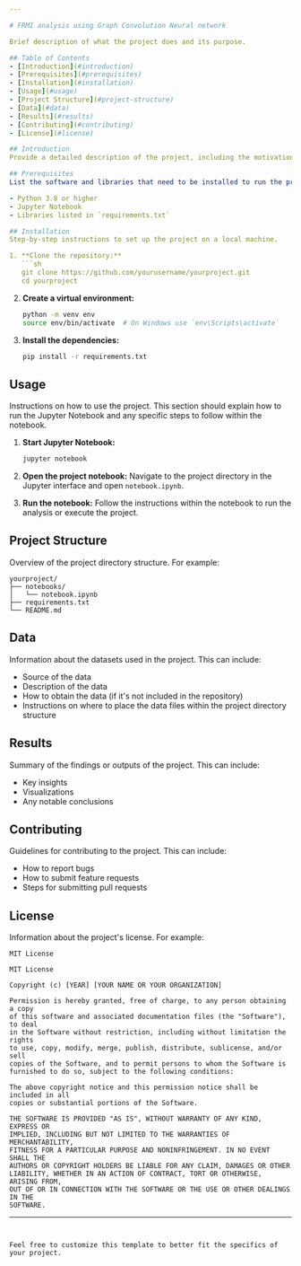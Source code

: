 ```yaml
---

# FRMI analysis using Graph Convolution Neural network

Brief description of what the project does and its purpose.

## Table of Contents
- [Introduction](#introduction)
- [Prerequisites](#prerequisites)
- [Installation](#installation)
- [Usage](#usage)
- [Project Structure](#project-structure)
- [Data](#data)
- [Results](#results)
- [Contributing](#contributing)
- [License](#license)

## Introduction
Provide a detailed description of the project, including the motivation behind it, the problem it aims to solve, and any relevant background information.

## Prerequisites
List the software and libraries that need to be installed to run the project. For example:

- Python 3.8 or higher
- Jupyter Notebook
- Libraries listed in `requirements.txt`

## Installation
Step-by-step instructions to set up the project on a local machine.

1. **Clone the repository:**
   ```sh
   git clone https://github.com/yourusername/yourproject.git
   cd yourproject
   ```

2. **Create a virtual environment:**
   ```sh
   python -m venv env
   source env/bin/activate  # On Windows use `env\Scripts\activate`
   ```

3. **Install the dependencies:**
   ```sh
   pip install -r requirements.txt
   ```

## Usage
Instructions on how to use the project. This section should explain how to run the Jupyter Notebook and any specific steps to follow within the notebook.

1. **Start Jupyter Notebook:**
   ```sh
   jupyter notebook
   ```

2. **Open the project notebook:**
   Navigate to the project directory in the Jupyter interface and open `notebook.ipynb`.

3. **Run the notebook:**
   Follow the instructions within the notebook to run the analysis or execute the project.

## Project Structure
Overview of the project directory structure. For example:

```
yourproject/
├── notebooks/
│   └── notebook.ipynb
├── requirements.txt
└── README.md
```

## Data
Information about the datasets used in the project. This can include:

- Source of the data
- Description of the data
- How to obtain the data (if it's not included in the repository)
- Instructions on where to place the data files within the project directory structure

## Results
Summary of the findings or outputs of the project. This can include:

- Key insights
- Visualizations
- Any notable conclusions

## Contributing
Guidelines for contributing to the project. This can include:

- How to report bugs
- How to submit feature requests
- Steps for submitting pull requests

## License
Information about the project's license. For example:

```
MIT License

MIT License

Copyright (c) [YEAR] [YOUR NAME OR YOUR ORGANIZATION]

Permission is hereby granted, free of charge, to any person obtaining a copy
of this software and associated documentation files (the "Software"), to deal
in the Software without restriction, including without limitation the rights
to use, copy, modify, merge, publish, distribute, sublicense, and/or sell
copies of the Software, and to permit persons to whom the Software is
furnished to do so, subject to the following conditions:

The above copyright notice and this permission notice shall be included in all
copies or substantial portions of the Software.

THE SOFTWARE IS PROVIDED "AS IS", WITHOUT WARRANTY OF ANY KIND, EXPRESS OR
IMPLIED, INCLUDING BUT NOT LIMITED TO THE WARRANTIES OF MERCHANTABILITY,
FITNESS FOR A PARTICULAR PURPOSE AND NONINFRINGEMENT. IN NO EVENT SHALL THE
AUTHORS OR COPYRIGHT HOLDERS BE LIABLE FOR ANY CLAIM, DAMAGES OR OTHER
LIABILITY, WHETHER IN AN ACTION OF CONTRACT, TORT OR OTHERWISE, ARISING FROM,
OUT OF OR IN CONNECTION WITH THE SOFTWARE OR THE USE OR OTHER DEALINGS IN THE
SOFTWARE.

```

---
```


Feel free to customize this template to better fit the specifics of your project.
